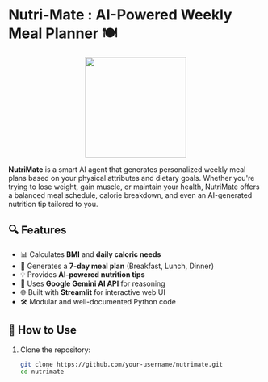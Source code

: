 
# Nutri-Mate : AI-Powered Weekly Meal Planner 🍽️

<div align="center">
  <img height="200" src="https://media1.giphy.com/media/v1.Y2lkPTc5MGI3NjExazE5bjhvM2twYjV5czZ2MDAydWgxN2xpNTQ4bm1tMzhoODU3bWpkdiZlcD12MV9pbnRlcm5hbF9naWZfYnlfaWQmY3Q9Zw/RltQlCSRa2UMg/giphy.gif"  />
</div>

**NutriMate** is a smart AI agent that generates personalized weekly meal plans based on your physical attributes and dietary goals. Whether you're trying to lose weight, gain muscle, or maintain your health, NutriMate offers a balanced meal schedule, calorie breakdown, and even an AI-generated nutrition tip tailored to you.

## 🔍 Features

- 📊 Calculates **BMI** and **daily caloric needs**
- 🥗 Generates a **7-day meal plan** (Breakfast, Lunch, Dinner)
- 💡 Provides **AI-powered nutrition tips**
- 🧠 Uses **Google Gemini AI API** for reasoning
- 🌐 Built with **Streamlit** for interactive web UI
- 🛠️ Modular and well-documented Python code

## 🚀 How to Use

1. Clone the repository:
   ```bash
   git clone https://github.com/your-username/nutrimate.git
   cd nutrimate
